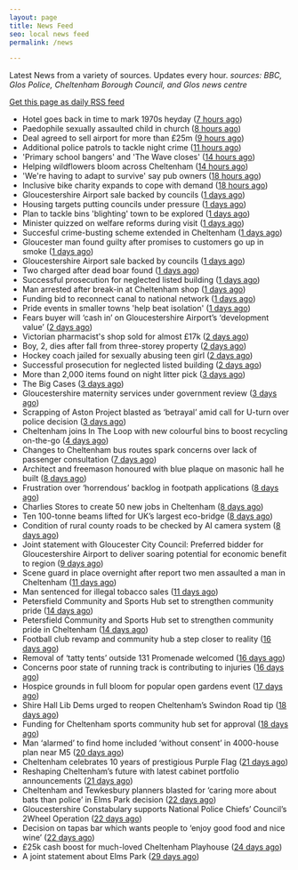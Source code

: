 ```yaml
---
layout: page
title: News Feed
seo: local news feed
permalink: /news

---
```


Latest News from a variety of sources. Updates every hour.
_sources: BBC, Glos Police, Cheltenham Borough Council, and Glos news centre_

[Get this page as daily RSS feed](/daily.rss)

<!-- news_marker starts -->
- Hotel goes back in time to mark 1970s heyday ([7 hours ago](https://www.bbc.com/news/articles/c335z6yzpmro))
- Paedophile sexually assaulted child in church ([8 hours ago](https://www.bbc.com/news/articles/czxe4e2ppw2o))
- Deal agreed to sell airport for more than £25m ([9 hours ago](https://www.bbc.com/news/articles/cdx5g5xqkv1o))
- Additional police patrols to tackle night crime ([11 hours ago](https://www.bbc.com/news/articles/czjknk33xpxo))
- 'Primary school bangers' and 'The Wave closes' ([14 hours ago](https://www.bbc.com/news/articles/cq53wwp5yldo))
- Helping wildflowers bloom across Cheltenham ([14 hours ago](https://www.cheltenham.gov.uk/news/article/3025/helping_wildflowers_bloom_across_cheltenham))
- 'We're having to adapt to survive' say pub owners ([18 hours ago](https://www.bbc.com/news/articles/c74z3yp3p0xo))
- Inclusive bike charity expands to cope with demand ([18 hours ago](https://www.bbc.com/news/articles/ceq79pjzq3no))
- Gloucestershire Airport sale backed by councils ([1 days ago](https://gloucesternewscentre.co.uk/gloucestershire-airport-sale-backed-by-councils/))
- Housing targets putting councils under pressure ([1 days ago](https://www.bbc.com/news/articles/c3en9q19k03o))
- Plan to tackle bins 'blighting' town to be explored ([1 days ago](https://www.bbc.com/news/articles/c98j40dy0mlo))
- Minister quizzed on welfare reforms during visit ([1 days ago](https://www.bbc.com/news/articles/cd6g58we454o))
- Succesful crime-busting scheme extended in Cheltenham ([1 days ago](https://gloucesternewscentre.co.uk/succesful-crime-busting-scheme-extended-in-cheltenham/))
- Gloucester man found guilty after promises to customers go up in smoke ([1 days ago](https://gloucesternewscentre.co.uk/gloucester-man-found-guilty-after-promises-to-customers-go-up-in-smoke/))
- Gloucestershire Airport sale backed by councils ([1 days ago](https://www.cheltenham.gov.uk/news/article/3024/gloucestershire_airport_sale_backed_by_councils))
- Two charged after dead boar found ([1 days ago](https://www.bbc.com/news/articles/cwykjzgjyrno))
- Successful prosecution for neglected listed building ([1 days ago](https://gloucesternewscentre.co.uk/successful-prosecution-for-neglected-listed-building/))
- Man arrested after break-in at Cheltenham shop ([1 days ago](https://gloucesternewscentre.co.uk/man-arrested-after-break-in-at-cheltenham-shop/))
- Funding bid to reconnect canal to national network ([1 days ago](https://www.bbc.com/news/articles/cgmw1werzneo))
- Pride events in smaller towns 'help beat isolation' ([1 days ago](https://www.bbc.com/news/articles/c24v5vqj8dro))
- Fears buyer will ‘cash in’ on Gloucestershire Airport’s ‘development value’ ([2 days ago](https://gloucesternewscentre.co.uk/fears-buyer-will-cash-in-on-gloucestershire-airports-development-value/))
- Victorian pharmacist's shop sold for almost £17k ([2 days ago](https://www.bbc.com/news/articles/c3w41xw4ygwo))
- Boy, 2, dies after fall from three-storey property ([2 days ago](https://www.bbc.com/news/articles/crmvj3p192ko))
- Hockey coach jailed for sexually abusing teen girl ([2 days ago](https://www.bbc.com/news/articles/c8rpk5m5en0o))
- Successful prosecution for neglected listed building ([2 days ago](https://www.cheltenham.gov.uk/news/article/3023/successful_prosecution_for_neglected_listed_building))
- More than 2,000 items found on night litter pick ([3 days ago](https://www.bbc.com/news/articles/cpvjmxvzj32o))
- The Big Cases ([3 days ago](https://www.bbc.co.uk/iplayer/episode/m001z7w2))
- Gloucestershire maternity services under government review ([3 days ago](https://www.bbc.co.uk/sounds/play/p0ll39jx))
- Scrapping of Aston Project blasted as ‘betrayal’ amid call for U-turn over police decision ([3 days ago](https://gloucesternewscentre.co.uk/scrapping-of-aston-project-blasted-as-betrayal-amid-call-for-u-turn-over-police-decision/))
- Cheltenham joins In The Loop with new colourful bins to boost recycling on-the-go ([4 days ago](https://www.cheltenham.gov.uk/news/article/3022/cheltenham_joins_in_the_loop_with_new_colourful_bins_to_boost_recycling_on-the-go))
- Changes to Cheltenham bus routes spark concerns over lack of passenger consultation ([7 days ago](https://gloucesternewscentre.co.uk/changes-to-cheltenham-bus-routes-spark-concerns-over-lack-of-passenger-consultation/))
- Architect and freemason honoured with blue plaque on masonic hall he built ([8 days ago](https://gloucesternewscentre.co.uk/architect-and-freemason-honoured-with-blue-plaque-on-masonic-hall-he-built/))
- Frustration over ‘horrendous’ backlog in footpath applications ([8 days ago](https://gloucesternewscentre.co.uk/frustration-over-horrendous-backlog-in-footpath-applications/))
- Charlies Stores to create 50 new jobs in Cheltenham ([8 days ago](https://gloucesternewscentre.co.uk/charlies-stores-to-create-50-new-jobs-in-cheltenham/))
- Ten 100-tonne beams lifted for UK’s largest eco-bridge ([8 days ago](https://www.bbc.co.uk/sounds/play/p0lk57bp))
- Condition of rural county roads to be checked by AI camera system ([8 days ago](https://gloucesternewscentre.co.uk/condition-of-rural-county-roads-to-be-checked-by-ai-camera-system/))
- Joint statement with Gloucester City Council: Preferred bidder for Gloucestershire Airport to deliver soaring potential for economic benefit to region ([9 days ago](https://www.cheltenham.gov.uk/news/article/3021/joint_statement_with_gloucester_city_council_preferred_bidder_for_gloucestershire_airport_to_deliver_soaring_potential_for_economic_benefit_to_region))
- Scene guard in place overnight after report two men assaulted a man in Cheltenham ([11 days ago](https://gloucesternewscentre.co.uk/scene-guard-in-place-overnight-after-report-two-men-assaulted-a-man-in-cheltenham/))
- Man sentenced for illegal tobacco sales ([11 days ago](https://gloucesternewscentre.co.uk/man-sentenced-for-illegal-tobacco-sales/))
- Petersfield Community and Sports Hub set to strengthen community pride ([14 days ago](https://gloucesternewscentre.co.uk/petersfield-community-and-sports-hub-set-to-strengthen-community-pride/))
- Petersfield Community and Sports Hub set to strengthen community pride in Cheltenham ([14 days ago](https://www.cheltenham.gov.uk/news/article/3020/petersfield_community_and_sports_hub_set_to_strengthen_community_pride_in_cheltenham))
- Football club revamp and community hub a step closer to reality ([16 days ago](https://gloucesternewscentre.co.uk/football-club-revamp-and-community-hub-a-step-closer-to-reality/))
- Removal of ‘tatty tents’ outside 131 Promenade welcomed ([16 days ago](https://gloucesternewscentre.co.uk/removal-of-tatty-tents-outside-131-promenade-welcomed/))
- Concerns poor state of running track is contributing to injuries ([16 days ago](https://gloucesternewscentre.co.uk/concerns-poor-state-of-running-track-is-contributing-to-injuries/))
- Hospice grounds in full bloom for popular open gardens event ([17 days ago](https://gloucesternewscentre.co.uk/hospice-grounds-in-full-bloom-for-popular-open-gardens-event/))
- Shire Hall Lib Dems urged to reopen Cheltenham’s Swindon Road tip ([18 days ago](https://gloucesternewscentre.co.uk/shire-hall-lib-dems-urged-to-reopen-cheltenhams-swindon-road-tip/))
- Funding for Cheltenham sports community hub set for approval ([18 days ago](https://gloucesternewscentre.co.uk/funding-for-cheltenham-sports-community-hub-set-for-approval/))
- Man ‘alarmed’ to find home included ‘without consent’ in 4000-house plan near M5 ([20 days ago](https://gloucesternewscentre.co.uk/man-alarmed-to-find-home-included-without-consent-in-4000-house-plan-near-m5/))
- Cheltenham celebrates 10 years of prestigious Purple Flag ([21 days ago](https://www.cheltenham.gov.uk/news/article/3019/cheltenham_celebrates_10_years_of_prestigious_purple_flag))
- Reshaping Cheltenham’s future with latest cabinet portfolio announcements ([21 days ago](https://www.cheltenham.gov.uk/news/article/3018/reshaping_cheltenhams_future_with_latest_cabinet_portfolio_announcements))
- Cheltenham and Tewkesbury planners blasted for ‘caring more about bats than police’ in Elms Park decision ([22 days ago](https://gloucesternewscentre.co.uk/cheltenham-and-tewkesbury-planners-blasted-for-caring-more-about-bats-than-police-in-elms-park-decision/))
- Gloucestershire Constabulary supports National Police Chiefs’ Council’s 2Wheel Operation ([22 days ago](https://gloucesternewscentre.co.uk/gloucestershire-constabulary-supports-national-police-chiefs-councils-2wheel-operation/))
- Decision on tapas bar which wants people to ‘enjoy good food and nice wine’ ([22 days ago](https://gloucesternewscentre.co.uk/decision-on-tapas-bar-which-wants-people-to-enjoy-good-food-and-nice-wine/))
- £25k cash boost for much-loved Cheltenham Playhouse ([24 days ago](https://www.cheltenham.gov.uk/news/article/3017/25k_cash_boost_for_much-loved_cheltenham_playhouse))
- A joint statement about Elms Park ([29 days ago](https://www.cheltenham.gov.uk/news/article/3015/a_joint_statement_about_elms_park))

<!-- news_marker ends -->

